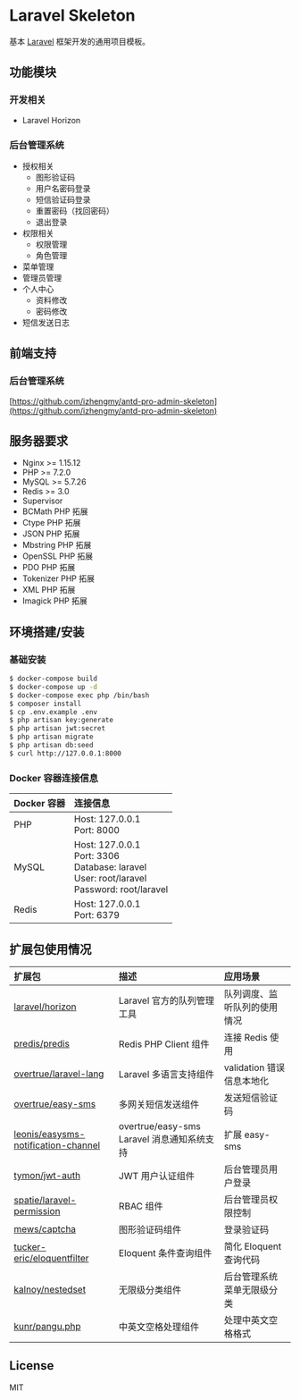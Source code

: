 # Laravel Skeleton

基本 [Laravel](https://github.com/laravel/laravel) 框架开发的通用项目模板。

## 功能模块

### 开发相关

- Laravel Horizon

### 后台管理系统

- 授权相关
    - 图形验证码
    - 用户名密码登录
    - 短信验证码登录
    - 重置密码（找回密码）
    - 退出登录
- 权限相关
    - 权限管理
    - 角色管理
- 菜单管理
- 管理员管理
- 个人中心
    - 资料修改
    - 密码修改
- 短信发送日志

## 前端支持

### 后台管理系统

[https://github.com/izhengmy/antd-pro-admin-skeleton](https://github.com/izhengmy/antd-pro-admin-skeleton)

## 服务器要求

- Nginx >= 1.15.12
- PHP >= 7.2.0
- MySQL >= 5.7.26
- Redis >= 3.0
- Supervisor
- BCMath PHP 拓展
- Ctype PHP 拓展
- JSON PHP 拓展
- Mbstring PHP 拓展
- OpenSSL PHP 拓展
- PDO PHP 拓展
- Tokenizer PHP 拓展
- XML PHP 拓展
- Imagick PHP 拓展

## 环境搭建/安装

### 基础安装

```bash
$ docker-compose build
$ docker-compose up -d
$ docker-compose exec php /bin/bash
$ composer install
$ cp .env.example .env
$ php artisan key:generate
$ php artisan jwt:secret
$ php artisan migrate
$ php artisan db:seed
$ curl http://127.0.0.1:8000
```

### Docker 容器连接信息

Docker 容器 | 连接信息
:- | :-
PHP | Host: 127.0.0.1<br>Port: 8000
MySQL | Host: 127.0.0.1<br>Port: 3306<br>Database: laravel<br>User: root/laravel<br>Password: root/laravel
Redis | Host: 127.0.0.1<br>Port: 6379

## 扩展包使用情况

扩展包 | 描述 | 应用场景
:- | :- | :-
[laravel/horizon](https://github.com/laravel/horizon) | Laravel 官方的队列管理工具 | 队列调度、监听队列的使用情况
[predis/predis](https://github.com/nrk/predis) | Redis PHP Client 组件 | 连接 Redis 使用
[overtrue/laravel-lang](https://github.com/overtrue/laravel-lang) | Laravel 多语言支持组件 | validation 错误信息本地化
[overtrue/easy-sms](https://github.com/overtrue/easy-sms) | 多网关短信发送组件 | 发送短信验证码
[leonis/easysms-notification-channel](https://github.com/yangliulnn/easysms-notification-channel) | overtrue/easy-sms Laravel 消息通知系统支持 | 扩展 easy-sms
[tymon/jwt-auth](https://github.com/tymondesigns/jwt-auth) | JWT 用户认证组件 | 后台管理员用户登录
[spatie/laravel-permission](https://github.com/spatie/laravel-permission) | RBAC 组件 | 后台管理员权限控制
[mews/captcha](https://github.com/mewebstudio/captcha) | 图形验证码组件 | 登录验证码
[tucker-eric/eloquentfilter](https://github.com/Tucker-Eric/EloquentFilter) | Eloquent 条件查询组件 | 简化 Eloquent 查询代码
[kalnoy/nestedset](https://github.com/lazychaser/laravel-nestedset) | 无限级分类组件 | 后台管理系统菜单无限级分类
[kunr/pangu.php](https://github.com/linclancey/pangu.php) | 中英文空格处理组件 | 处理中英文空格格式

## License

MIT